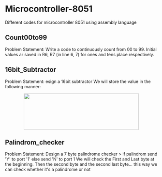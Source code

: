 # Microcontroller-8051
Different codes for microcontroller 8051 using assembly language

## Count00to99
Problem Statement: Write a code to continuously count from 00 to 99. Initial values ar saved in R6, R7 (in line 6, 7) for ones and tens place respectively. 

## 16bit_Subtractor
Problem Statement: esign a 16bit subtractor 
We will store the value in the following manner:
<p align="center">
  <img src="https://user-images.githubusercontent.com/95894329/195997462-cd3cc6cb-1487-4fe3-a5e1-0c6b1ebe89be.png" width="380" height="120">
</p>
  
## Palindrom_checker
Problem Statement: Design a 7 byte palindrome checker > if palindrom send 'Y' to port '1' else send 'N' to port 1
We will check the First and Last byte at the beginning. Then the second byte and the second last byte... this way we can check whether it's a palindrome or not
